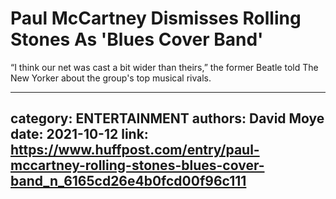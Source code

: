 # Paul McCartney Dismisses Rolling Stones As 'Blues Cover Band'

“I think our net was cast a bit wider than theirs,” the former Beatle told The New Yorker about the group's top musical rivals.

---
category: ENTERTAINMENT
authors: David Moye
date: 2021-10-12
link: https://www.huffpost.com/entry/paul-mccartney-rolling-stones-blues-cover-band_n_6165cd26e4b0fcd00f96c111
---
